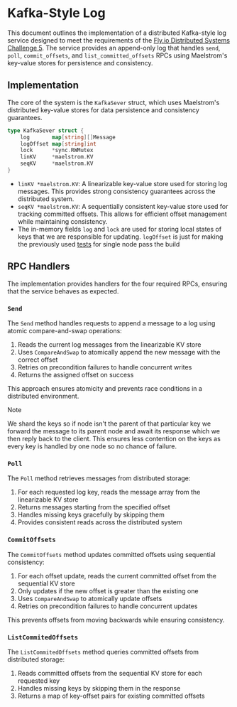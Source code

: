 # Kafka-Style Log

This document outlines the implementation of a distributed Kafka-style log service designed to meet the requirements of the [Fly.io Distributed Systems Challenge 5](https://fly.io/dist-sys/5a/). The service provides an append-only log that handles `send`, `poll`, `commit_offsets`, and `list_committed_offsets` RPCs using Maelstrom's key-value stores for persistence and consistency.

## Implementation

The core of the system is the `KafkaSever` struct, which uses Maelstrom's distributed key-value stores for data persistence and consistency guarantees.

```go
type KafkaSever struct {
	log       map[string][]Message
	logOffset map[string]int
	lock      *sync.RWMutex
	linKV     *maelstrom.KV
	seqKV     *maelstrom.KV
}
```

-   `linKV *maelstrom.KV`: A linearizable key-value store used for storing log messages. This provides strong consistency guarantees across the distributed system.
-   `seqKV *maelstrom.KV`: A sequentially consistent key-value store used for tracking committed offsets. This allows for efficient offset management while maintaining consistency.
- The in-memory fields `log` and `lock` are used for storing local states of keys that we are responsible for updating. `logOffset` is just for making the previously used [tests](./lib_test.go) for single node pass the build

## RPC Handlers

The implementation provides handlers for the four required RPCs, ensuring that the service behaves as expected.

### `Send`

The `Send` method handles requests to append a message to a log using atomic compare-and-swap operations:

1. Reads the current log messages from the linearizable KV store
2. Uses `CompareAndSwap` to atomically append the new message with the correct offset
3. Retries on precondition failures to handle concurrent writes
4. Returns the assigned offset on success

This approach ensures atomicity and prevents race conditions in a distributed environment.

>[!NOTE]
>
>We shard the keys so if node isn't the parent of that particular key we forward the message to its parent node and await its response which we then reply back to the client. This ensures less contention on the keys as every key is handled by one node so no chance of failure.

### `Poll`

The `Poll` method retrieves messages from distributed storage:

1. For each requested log key, reads the message array from the linearizable KV store
2. Returns messages starting from the specified offset
3. Handles missing keys gracefully by skipping them
4. Provides consistent reads across the distributed system

### `CommitOffsets`

The `CommitOffsets` method updates committed offsets using sequential consistency:

1. For each offset update, reads the current committed offset from the sequential KV store
2. Only updates if the new offset is greater than the existing one
3. Uses `CompareAndSwap` to atomically update offsets
4. Retries on precondition failures to handle concurrent updates

This prevents offsets from moving backwards while ensuring consistency.

### `ListCommitedOffsets`

The `ListCommitedOffsets` method queries committed offsets from distributed storage:

1. Reads committed offsets from the sequential KV store for each requested key
2. Handles missing keys by skipping them in the response
3. Returns a map of key-offset pairs for existing committed offsets
